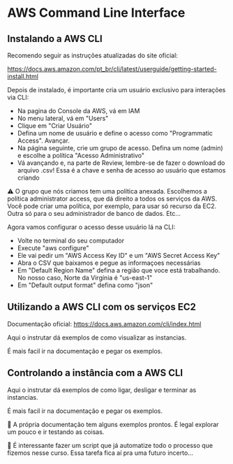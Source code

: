 # AWS Command Line Interface

## Instalando a AWS CLI

Recomendo seguir as instruções atualizadas do site oficial: 

<https://docs.aws.amazon.com/pt_br/cli/latest/userguide/getting-started-install.html>

Depois de instalado, é importante cria um usuário exclusivo para interações via CLI:

* Na pagina do Console da AWS, vá em IAM
* No menu lateral, vá em "Users"
* Clique em "Criar Usuário"
* Defina um nome de usuário e define o acesso como "Programmatic Access". Avançar.
* Na página seguinte, crie um grupo de acesso. Defina um nome (admin) e escolhe a política "Acesso Administrativo" 
* Vá avançando e, na parte de Review, lembre-se de fazer o download do arquivo .csv! Essa é a chave e senha de acesso ao usuário que estamos criando

⚠️ O grupo que nós criamos tem uma política anexada. 
Escolhemos a política administrator access, que dá direito a todos os serviços da AWS. 
Você pode criar uma política, por exemplo, para usar só recurso da EC2. 
Outra só para o seu administrador de banco de dados. Etc...

Agora vamos configurar o acesso desse usuário lá na CLI:

* Volte no terminal do seu computador
* Execute "aws configure"
* Ele vai pedir um "AWS Access Key ID" e um "AWS Secret Access Key"
* Abra o CSV que baixamos e pegue as informaçoes necessárias
* Em "Default Region Name" defina a região que voce está trabalhando. No nosso caso, Norte da Virgínia é "us-east-1"
* Em "Default output format" defina como "json"

## Utilizando a AWS CLI com os serviços EC2

Documentação oficial: 
<https://docs.aws.amazon.com/cli/index.html>

Aqui o instrutar dá exemplos de como visualizar as instancias.

É mais facil ir na documentação e pegar os exemplos.

## Controlando a instância com a AWS CLI

Aqui o instrutar dá exemplos de como ligar, desligar e terminar as instancias.

É mais facil ir na documentação e pegar os exemplos.

📌 A própria documentação tem alguns exemplos prontos.
É legal explorar um pouco e ir testando as coisas.

📌 É interessante fazer um script que já automatize todo o processo que fizemos nesse curso. 
Essa tarefa fica aí pra uma futuro incerto...

